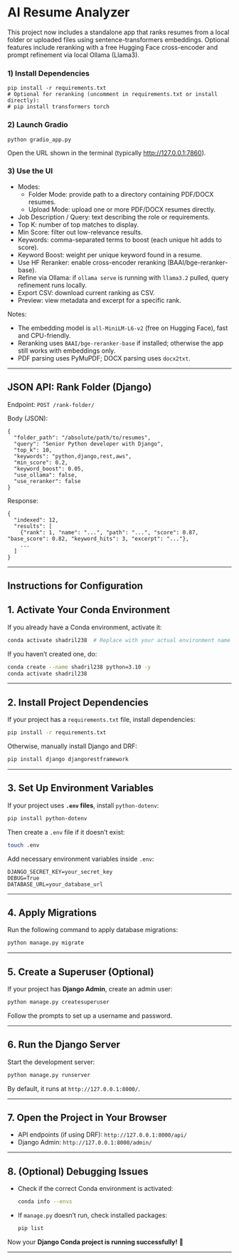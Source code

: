 # **AI Resume Analyzer**

This project now includes a standalone app that ranks resumes from a local folder or uploaded files using sentence-transformers embeddings. Optional features include reranking with a free Hugging Face cross-encoder and prompt refinement via local Ollama (Llama3).

### 1) Install Dependencies
```
pip install -r requirements.txt
# Optional for reranking (uncomment in requirements.txt or install directly):
# pip install transformers torch
```

### 2) Launch Gradio
```
python gradio_app.py
```
Open the URL shown in the terminal (typically http://127.0.0.1:7860).

### 3) Use the UI
- Modes:
  - Folder Mode: provide path to a directory containing PDF/DOCX resumes.
  - Upload Mode: upload one or more PDF/DOCX resumes directly.
- Job Description / Query: text describing the role or requirements.
- Top K: number of top matches to display.
- Min Score: filter out low-relevance results.
- Keywords: comma-separated terms to boost (each unique hit adds to score).
- Keyword Boost: weight per unique keyword found in a resume.
- Use HF Reranker: enable cross-encoder reranking (BAAI/bge-reranker-base).
- Refine via Ollama: if `ollama serve` is running with `llama3.2` pulled, query refinement runs locally.
- Export CSV: download current ranking as CSV.
- Preview: view metadata and excerpt for a specific rank.

Notes:
- The embedding model is `all-MiniLM-L6-v2` (free on Hugging Face), fast and CPU-friendly.
- Reranking uses `BAAI/bge-reranker-base` if installed; otherwise the app still works with embeddings only.
- PDF parsing uses PyMuPDF; DOCX parsing uses `docx2txt`.

---

## JSON API: Rank Folder (Django)

Endpoint: `POST /rank-folder/`

Body (JSON):
```
{
  "folder_path": "/absolute/path/to/resumes",
  "query": "Senior Python developer with Django",
  "top_k": 10,
  "keywords": "python,django,rest,aws",
  "min_score": 0.2,
  "keyword_boost": 0.05,
  "use_ollama": false,
  "use_reranker": false
}
```

Response:
```
{
  "indexed": 12,
  "results": [
    {"rank": 1, "name": "...", "path": "...", "score": 0.87, "base_score": 0.82, "keyword_hits": 3, "excerpt": "..."},
    ...
  ]
}
```

----
## Instructions for Configuration

## **1. Activate Your Conda Environment**
If you already have a Conda environment, activate it:
```bash
conda activate shadril238  # Replace with your actual environment name
```
If you haven’t created one, do:
```bash
conda create --name shadril238 python=3.10 -y
conda activate shadril238
```

---

## **2. Install Project Dependencies**
If your project has a `requirements.txt` file, install dependencies:
```bash
pip install -r requirements.txt
```
Otherwise, manually install Django and DRF:
```bash
pip install django djangorestframework
```

---

## **3. Set Up Environment Variables**
If your project uses **`.env` files**, install `python-dotenv`:
```bash
pip install python-dotenv
```
Then create a `.env` file if it doesn’t exist:
```bash
touch .env
```
Add necessary environment variables inside `.env`:
```
DJANGO_SECRET_KEY=your_secret_key
DEBUG=True
DATABASE_URL=your_database_url
```

---

## **4. Apply Migrations**
Run the following command to apply database migrations:
```bash
python manage.py migrate
```

---

## **5. Create a Superuser (Optional)**
If your project has **Django Admin**, create an admin user:
```bash
python manage.py createsuperuser
```
Follow the prompts to set up a username and password.

---

## **6. Run the Django Server**
Start the development server:
```bash
python manage.py runserver
```
By default, it runs at `http://127.0.0.1:8000/`.

---

## **7. Open the Project in Your Browser**
- API endpoints (if using DRF): `http://127.0.0.1:8000/api/`
- Django Admin: `http://127.0.0.1:8000/admin/`

---

## **8. (Optional) Debugging Issues**
- Check if the correct Conda environment is activated:
  ```bash
  conda info --envs
  ```
- If `manage.py` doesn’t run, check installed packages:
  ```bash
  pip list
  ```

Now your **Django Conda project is running successfully!** 🚀


---

